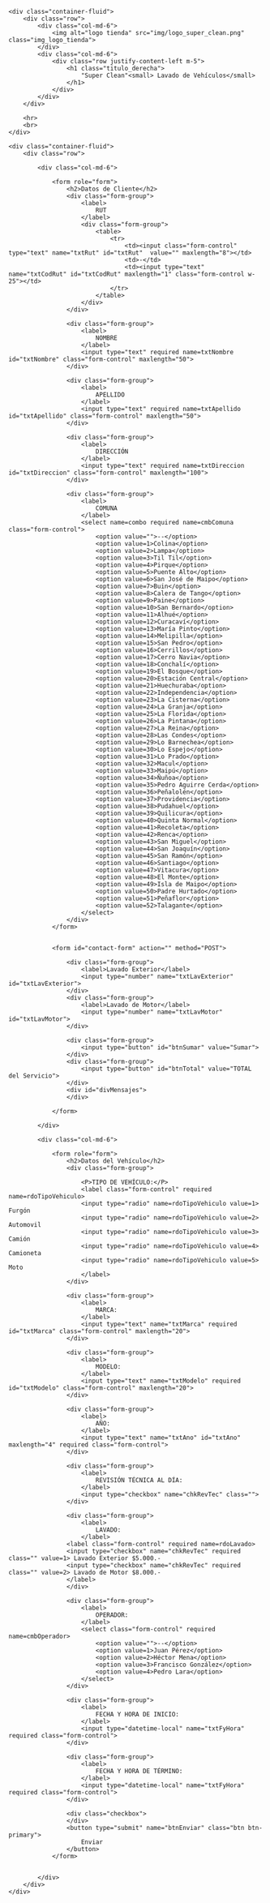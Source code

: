 <!DOCTYPE html>
<html lang="es">

<head>
    <!-- Meta Tags Requeridos -->
    <meta charset="UTF-8">
    <meta name="description"
        content="">
    <meta name="keywords" content="lavado de autos, super clean, lavado de motos, lavado de furgones, lavado de camiones">
    <meta name="author" content="Marco Ramos">
    <meta name="viewport" content="width=device-width, initial-scale=1, shrink-to-fit=no">
    <link rel="shortcut icon" href="img/logo_super_clean.png">
    <link rel="stylesheet" href="css/style.css">
    <!-- Bootstrap CSS -->
    <link rel="stylesheet" href="https://cdn.jsdelivr.net/npm/bootstrap@4.5.3/dist/css/bootstrap.min.css"
        integrity="sha384-TX8t27EcRE3e/ihU7zmQxVncDAy5uIKz4rEkgIXeMed4M0jlfIDPvg6uqKI2xXr2" crossorigin="anonymous">
    <script src="https://code.jquery.com/jquery-3.5.1.slim.min.js"
        integrity="sha384-DfXdz2htPH0lsSSs5nCTpuj/zy4C+OGpamoFVy38MVBnE+IbbVYUew+OrCXaRkfj"
        crossorigin="anonymous"></script>
    <script src="https://cdn.jsdelivr.net/npm/bootstrap@4.5.3/dist/js/bootstrap.bundle.min.js"
        integrity="sha384-ho+j7jyWK8fNQe+A12Hb8AhRq26LrZ/JpcUGGOn+Y7RsweNrtN/tE3MoK7ZeZDyx"
        crossorigin="anonymous"></script>
    <script src="https://ajax.googleapis.com/ajax/libs/jquery/3.5.1/jquery.min.js"></script>
    <script src="jquery3.5.1.min.js"></script>
    <script src="jQuery.js"></script>
    <script type="text/javascript"
        src="https://rawcdn.githack.com/franz1628/validacionKeyCampo/bce0e442ee71a4cf8e5954c27b44bc88ff0a8eeb/validCampoFranz.js"></script>
    <title>Super Clean</title>
</head>

<body class="body"> 

    <div class="container-fluid">
        <div class="row">
            <div class="col-md-6">
                <img alt="logo tienda" src="img/logo_super_clean.png" class="img_logo_tienda">
            </div>
            <div class="col-md-6">
                <div class="row justify-content-left m-5">
                    <h1 class="titulo_derecha">
                        "Super Clean"<small> Lavado de Vehículos</small>
                    </h1>
                </div>
            </div>
        </div>

        <hr>
        <br>
    </div>
   
    <div class="container-fluid">
        <div class="row">

            <div class="col-md-6">

                <form role="form">
                    <h2>Datos de Cliente</h2>
                    <div class="form-group">
                        <label>
                            RUT
                        </label>
                        <div class="form-group">
                            <table>
                                <tr>
                                    <td><input class="form-control" type="text" name="txtRut" id="txtRut"  value="" maxlength="8"></td>
                                    <td>-</td>
                                    <td><input type="text" name="txtCodRut" id="txtCodRut" maxlength="1" class="form-control w-25"></td>
                                </tr>
                            </table>
                        </div>
                    </div>

                    <div class="form-group">
                        <label>
                            NOMBRE
                        </label>
                        <input type="text" required name=txtNombre id="txtNombre" class="form-control" maxlength="50">
                    </div>
                
                    <div class="form-group">
                        <label>
                            APELLIDO
                        </label>
                        <input type="text" required name=txtApellido id="txtApellido" class="form-control" maxlength="50">
                    </div>
                
                    <div class="form-group">
                        <label>
                            DIRECCIÓN
                        </label>
                        <input type="text" required name=txtDireccion id="txtDireccion" class="form-control" maxlength="100">
                    </div>
                
                    <div class="form-group">
                        <label>
                            COMUNA
                        </label>
                        <select name=combo required name=cmbComuna class="form-control">
                            <option value="">--</option>
                            <option value=1>Colina</option>
                            <option value=2>Lampa</option>
                            <option value=3>Til Til</option>
                            <option value=4>Pirque</option>
                            <option value=5>Puente Alto</option>
                            <option value=6>San José de Maipo</option>
                            <option value=7>Buin</option>
                            <option value=8>Calera de Tango</option>
                            <option value=9>Paine</option>
                            <option value=10>San Bernardo</option>
                            <option value=11>Alhué</option>
                            <option value=12>Curacaví</option>
                            <option value=13>María Pinto</option>
                            <option value=14>Melipilla</option>
                            <option value=15>San Pedro</option>
                            <option value=16>Cerrillos</option>
                            <option value=17>Cerro Navia</option>
                            <option value=18>Conchalí</option>
                            <option value=19>El Bosque</option>
                            <option value=20>Estación Central</option>
                            <option value=21>Huechuraba</option>
                            <option value=22>Independencia</option>
                            <option value=23>La Cisterna</option>
                            <option value=24>La Granja</option>
                            <option value=25>La Florida</option>
                            <option value=26>La Pintana</option>
                            <option value=27>La Reina</option>
                            <option value=28>Las Condes</option>
                            <option value=29>Lo Barnechea</option>
                            <option value=30>Lo Espejo</option>
                            <option value=31>Lo Prado</option>
                            <option value=32>Macul</option>
                            <option value=33>Maipú</option>
                            <option value=34>Ñuñoa</option>
                            <option value=35>Pedro Aguirre Cerda</option>
                            <option value=36>Peñalolén</option>
                            <option value=37>Providencia</option>
                            <option value=38>Pudahuel</option>
                            <option value=39>Quilicura</option>
                            <option value=40>Quinta Normal</option>
                            <option value=41>Recoleta</option>
                            <option value=42>Renca</option>
                            <option value=43>San Miguel</option>
                            <option value=44>San Joaquín</option>
                            <option value=45>San Ramón</option>
                            <option value=46>Santiago</option>
                            <option value=47>Vitacura</option>
                            <option value=48>El Monte</option>
                            <option value=49>Isla de Maipo</option>
                            <option value=50>Padre Hurtado</option>
                            <option value=51>Peñaflor</option>
                            <option value=52>Talagante</option>
                        </select>
                    </div>
                </form>


                <form id="contact-form" action="" method="POST">
                
                    <div class="form-group">
                        <label>Lavado Exterior</label>
                        <input type="number" name="txtLavExterior" id="txtLavExterior">
                    </div>
                    <div class="form-group">
                        <label>Lavado de Motor</label>
                        <input type="number" name="txtLavMotor" id="txtLavMotor">
                    </div>
                    
                    <div class="form-group">
                        <input type="button" id="btnSumar" value="Sumar">
                    </div>
                    <div class="form-group">
                        <input type="button" id="btnTotal" value="TOTAL del Servicio">
                    </div>
                    <div id="divMensajes">
                    </div>

                </form>

            </div>

            <div class="col-md-6">
               
                <form role="form">
                    <h2>Datos del Vehículo</h2>
                    <div class="form-group">

                        <P>TIPO DE VEHÍCULO:</P>
                        <label class="form-control" required name=rdoTipoVehiculo>
                        <input type="radio" name=rdoTipoVehiculo value=1> Furgón
                        <input type="radio" name=rdoTipoVehiculo value=2> Automovil
                        <input type="radio" name=rdoTipoVehiculo value=3> Camión   
                        <input type="radio" name=rdoTipoVehiculo value=4> Camioneta
                        <input type="radio" name=rdoTipoVehiculo value=5> Moto
                        </label>
                    </div>
                
                    <div class="form-group">
                        <label>
                            MARCA:
                        </label>
                        <input type="text" name="txtMarca" required id="txtMarca" class="form-control" maxlength="20">
                    </div>
                
                    <div class="form-group">
                        <label>
                            MODELO:
                        </label>
                        <input type="text" name="txtModelo" required id="txtModelo" class="form-control" maxlength="20">
                    </div>

                    <div class="form-group">
                        <label>
                            AÑO: 
                        </label>
                        <input type="text" name="txtAno" id="txtAno" maxlength="4" required class="form-control">
                    </div>

                    <div class="form-group">
                        <label>
                            REVISIÓN TÉCNICA AL DÍA:
                        </label>
                        <input type="checkbox" name="chkRevTec" class="">
                    </div>

                    <div class="form-group">
                        <label>
                            LAVADO:
                        </label>
                    <label class="form-control" required name=rdoLavado>
                    <input type="checkbox" name="chkRevTec" required class="" value=1> Lavado Exterior $5.000.-
                    <input type="checkbox" name="chkRevTec" required class="" value=2> Lavado de Motor $8.000.-
                    </label>
                    </div>
                               
                    <div class="form-group">
                        <label>
                            OPERADOR:
                        </label>
                        <select class="form-control" required name=cmbOperador>
                            <option value="">--</option>
                            <option value=1>Juan Pérez</option>
                            <option value=2>Héctor Mena</option>
                            <option value=3>Francisco González</option>
                            <option value=4>Pedro Lara</option>
                        </select>
                    </div>

                    <div class="form-group">
                        <label>
                            FECHA Y HORA DE INICIO:
                        </label>
                        <input type="datetime-local" name="txtFyHora" required class="form-control">
                    </div>

                    <div class="form-group">
                        <label>
                            FECHA Y HORA DE TÉRMINO:
                        </label>
                        <input type="datetime-local" name="txtFyHora" required class="form-control">
                    </div>

                    <div class="checkbox">
                    </div>
                    <button type="submit" name="btnEnviar" class="btn btn-primary">
                        Enviar
                    </button>
                </form>


            </div>
        </div>
    </div>
    
</body>



</html>